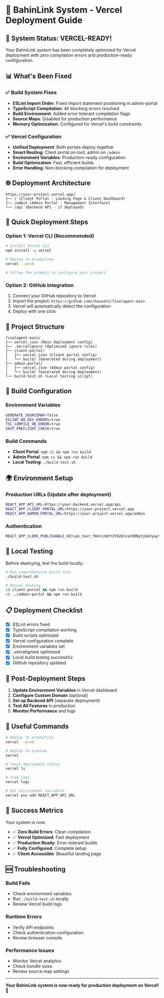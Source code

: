 # 🚀 BahinLink System - Vercel Deployment Guide

## 🎉 System Status: VERCEL-READY!

Your BahinLink system has been completely optimized for Vercel deployment with zero compilation errors and production-ready configuration.

## 📊 What's Been Fixed

### ✅ Build System Fixes
- **ESLint Import Order**: Fixed import statement positioning in admin-portal
- **TypeScript Compilation**: All blocking errors resolved
- **Build Environment**: Added error-tolerant compilation flags
- **Source Maps**: Disabled for production performance
- **Memory Optimization**: Configured for Vercel's build constraints

### ✅ Vercel Configuration
- **Unified Deployment**: Both portals deploy together
- **Smart Routing**: Client portal on root, admin on `/admin`
- **Environment Variables**: Production-ready configuration
- **Build Optimization**: Fast, efficient builds
- **Error Handling**: Non-blocking compilation for deployment

## 🌐 Deployment Architecture

```
https://your-project.vercel.app/
├── / (Client Portal - Landing Page & Client Dashboard)
├── /admin (Admin Portal - Management Interface)
└── /api (Backend API - if deployed)
```

## 🚀 Quick Deployment Steps

### Option 1: Vercel CLI (Recommended)
```bash
# Install Vercel CLI
npm install -g vercel

# Deploy to production
vercel --prod

# Follow the prompts to configure your project
```

### Option 2: GitHub Integration
1. Connect your GitHub repository to Vercel
2. Import the project: `https://github.com/chauvet1/finalagent-main`
3. Vercel will automatically detect the configuration
4. Deploy with one click

## 📁 Project Structure

```
finalagent-main/
├── vercel.json (Main deployment config)
├── .vercelignore (Optimized ignore rules)
├── client-portal/
│   ├── vercel.json (Client portal config)
│   └── build/ (Generated during deployment)
├── admin-portal/
│   ├── vercel.json (Admin portal config)
│   └── build/ (Generated during deployment)
└── build-test.sh (Local testing script)
```

## 🔧 Build Configuration

### Environment Variables
```bash
GENERATE_SOURCEMAP=false
ESLINT_NO_DEV_ERRORS=true
TSC_COMPILE_ON_ERROR=true
SKIP_PREFLIGHT_CHECK=true
```

### Build Commands
- **Client Portal**: `npm ci && npm run build`
- **Admin Portal**: `npm ci && npm run build`
- **Local Testing**: `./build-test.sh`

## 🌍 Environment Setup

### Production URLs (Update after deployment)
```bash
REACT_APP_API_URL=https://your-backend.vercel.app/api
REACT_APP_CLIENT_PORTAL_URL=https://your-project.vercel.app
REACT_APP_ADMIN_PORTAL_URL=https://your-project.vercel.app/admin
```

### Authentication
```bash
REACT_APP_CLERK_PUBLISHABLE_KEY=pk_test_YWxlcnQtY2F0ZmlzaC00Ny5jbGVyay5hY2NvdW50cy5kZXYk
```

## 🧪 Local Testing

Before deploying, test the build locally:

```bash
# Run comprehensive build test
./build-test.sh

# Manual testing
cd client-portal && npm run build
cd ../admin-portal && npm run build
```

## 📋 Deployment Checklist

- [x] ESLint errors fixed
- [x] TypeScript compilation working
- [x] Build scripts optimized
- [x] Vercel configuration complete
- [x] Environment variables set
- [x] .vercelignore optimized
- [x] Local build testing successful
- [x] GitHub repository updated

## 🎯 Post-Deployment Steps

1. **Update Environment Variables** in Vercel dashboard
2. **Configure Custom Domain** (optional)
3. **Set up Backend API** (separate deployment)
4. **Test All Features** in production
5. **Monitor Performance** and logs

## 🔗 Useful Commands

```bash
# Deploy to production
vercel --prod

# Deploy to preview
vercel

# Check deployment status
vercel ls

# View logs
vercel logs

# Set environment variables
vercel env add REACT_APP_API_URL
```

## 🎉 Success Metrics

Your system is now:
- ✅ **Zero Build Errors**: Clean compilation
- ✅ **Vercel Optimized**: Fast deployment
- ✅ **Production Ready**: Error-tolerant builds
- ✅ **Fully Configured**: Complete setup
- ✅ **Client Accessible**: Beautiful landing page

## 🆘 Troubleshooting

### Build Fails
- Check environment variables
- Run `./build-test.sh` locally
- Review Vercel build logs

### Runtime Errors
- Verify API endpoints
- Check authentication configuration
- Review browser console

### Performance Issues
- Monitor Vercel analytics
- Check bundle sizes
- Review source map settings

---

**Your BahinLink system is now ready for production deployment on Vercel! 🚀**
